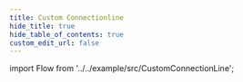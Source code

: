 ```yaml
---
title: Custom Connectionline
hide_title: true
hide_table_of_contents: true
custom_edit_url: false
---
```


import Flow from '../../example/src/CustomConnectionLine';

<div style={{ height: '50vh' }}>
  <Flow />
</div>
